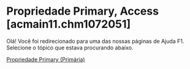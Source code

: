 
# Propriedade Primary, Access [acmain11.chm1072051]

Olá! Você foi redirecionado para uma das nossas páginas de Ajuda F1. Selecione o tópico que estava procurando abaixo.

[Propriedade Primary (Primária)](http://msdn.microsoft.com/library/782e3341-f47a-2054-9884-1feb2e68496c%28Office.15%29.aspx)
